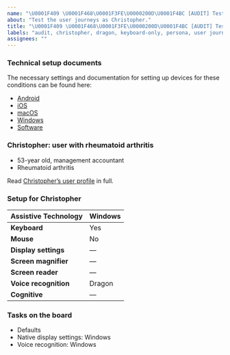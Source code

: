 ```yaml
---
name: "\U0001F409 \U0001F468\U0001F3FE\U0000200D\U0001F4BC [AUDIT] Test as Christopher"
about: "Test the user journeys as Christopher."
title: "\U0001F409 \U0001F468\U0001F3FE\U0000200D\U0001F4BC [AUDIT] Test as Christopher"
labels: "audit, christopher, dragon, keyboard-only, persona, user journey, voice recognition"
assignees: ""
---
```

### Technical setup documents

The necessary settings and documentation for setting up devices for these conditions can be found here:

- [Android](../blob/main/docs/ANDROID.md)
- [iOS](../blob/main/docs/IOS.md)
- [macOS](../blob/main/docs/MACOS.md)
- [Windows](../blob/main/docs/WINDOWS.md)
- [Software](../blob/main/docs/SOFTWARE.md)

### Christopher: user with rheumatoid arthritis

- 53-year old, management accountant
- Rheumatoid arthritis

Read [Christopher’s user profile](../blob/main/personas/CHRISTOPHER.md) in full.

### Setup for Christopher

| Assistive Technology  | Windows |
| --------------------- | ------- |
| **Keyboard**          | Yes     |
| **Mouse**             | No      |
| **Display settings**  | —       |
| **Screen magnifier**  | —       |
| **Screen reader**     | —       |
| **Voice recognition** | Dragon  |
| **Cognitive**         | —       |

### Tasks on the board

- Defaults
- Native display settings: Windows
- Voice recognition: Windows
